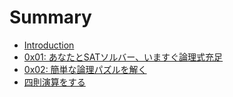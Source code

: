 # Summary

* [Introduction](README.md)
* [0x01: あなたとSATソルバー、いますぐ論理式充足](chapter1.md)
* [0x02: 簡単な論理パズルを解く](chapter2.md)
* [四則演算をする](chapter3.md)

